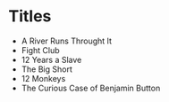 # Titles

* A River Runs Throught It
* Fight Club
* 12 Years a Slave
* The Big Short
* 12 Monkeys
* The Curious Case of Benjamin Button
